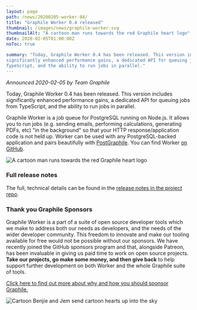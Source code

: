 ```yaml
---
layout: page
path: /news/20200205-worker-04/
title: "Graphile Worker 0.4 released"
thumbnail: /images/news/graphile-worker.svg
thumbnailAlt: "A cartoon man runs towards the red Graphile heart logo"
date: 2020-02-05T01:00:00Z
noToc: true

summary: "Today, Graphile Worker 0.4 has been released. This version includes
significantly enhanced performance gains, a dedicated API for queuing jobs from
TypeScript, and the ability to run jobs in parallel."
---
```


_Announced 2020-02-05 by Team Graphile_

<p class='intro'>
Today, Graphile Worker 0.4 has been released. This version includes
significantly enhanced performance gains, a dedicated API for queuing jobs from
TypeScript, and the ability to run jobs in parallel.
</p>

Graphile Worker is a job queue for PostgreSQL running on Node.js. It allows you
to run jobs (e.g. sending emails, performing calculations, generating PDFs, etc)
"in the background" so that your HTTP response/application code is not held up.
Worker can be used with any PostgreSQL-backed application and pairs beautifully
with [PostGraphile](/postgraphile/). You can find Worker
[on GitHub](https://github.com/graphile/worker/).

<div class="flex flex-wrap justify-around">
<img alt="A cartoon man runs towards the red Graphile heart logo" src="/images/news/graphile-worker.svg" style="max-height: 300px" />
</div>

### Full release notes

The full, technical details can be found in the
[release notes in the project repo](https://github.com/graphile/worker/blob/main/RELEASE_NOTES.md).

### Thank you Graphile Sponsors

Graphile Worker is a part of a suite of open source developer tools which we
make to address both our needs as developers, and the needs of the wider
developer community. This freedom to innovate and make our tooling available for
free would not be possible without our sponsors. We have recently joined the
GitHub sponsors program and that, alongside Patreon, has been invaluable in
giving us paid time to work on open source projects. **Take our projects, go
make some money, and then give back** to help support further development on
both Worker and the whole Graphile suite of tools.

[Click here to find out more about why and how you should sponsor Graphile.](/sponsor/)

<div class="flex flex-wrap justify-around">
<img alt="Cartoon Benjie and Jem send cartoon hearts up into the sky" src="/images/news/graphile-thankyou.svg" style="max-height: 300px" />
</div>
